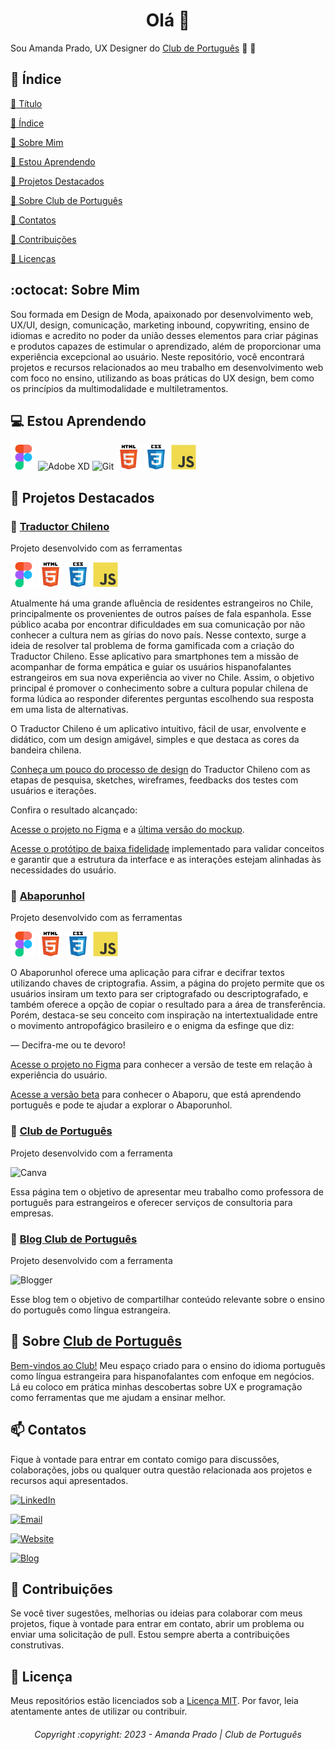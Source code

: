 # <h1 align="center">Olá :wave:</h1>
Sou Amanda Prado, UX Designer do <a href="https://clubdeportugues.com/" target="_blank">Club de Português</a> :green_heart: :yellow_heart: 

## :bookmark_tabs: Índice 

 [:small_blue_diamond: Título](#olá-wave)
 
 [:small_blue_diamond: Índice](#bookmark_tabs-índice)
 
 [:small_blue_diamond: Sobre Mim](#octocat-sobre-mim)
 
 [:small_blue_diamond: Estou Aprendendo](#computer-estou-aprendendo)
 
 [:small_blue_diamond: Projetos Destacados](#star2-projetos-destacados)

 [:small_blue_diamond: Sobre Club de Português](#speech_balloon-sobre-club-de-português)
 
 [:small_blue_diamond: Contatos](#mailbox-contatos)
 
 [:small_blue_diamond: Contribuições](#dancers-contribuições)
 
 [:small_blue_diamond: Licenças](#scroll-licença)

## :octocat: Sobre Mim
Sou formada em Design de Moda, apaixonado por desenvolvimento web, UX/UI, design, comunicação, marketing inbound, copywriting, ensino de idiomas e acredito no poder da união desses elementos para criar páginas e produtos capazes de estimular o aprendizado, além de proporcionar uma experiência excepcional ao usuário.
Neste repositório, você encontrará projetos e recursos relacionados ao meu trabalho em desenvolvimento web com foco no ensino, utilizando as boas práticas do UX design, bem como os princípios da multimodalidade e multiletramentos.

## :computer: Estou Aprendendo

<img src="https://github.com/devicons/devicon/blob/master/icons/figma/figma-original.svg" title="Figma" alt="Figma" width="40" height="40"/> 

<img src="https://w7.pngwing.com/pngs/565/63/png-transparent-adobe-xd-macos-bigsur-icon-thumbnail.png" title="Adobe XD" alt="Adobe XD" width="40" height="40"/>

<img src="https://cdn.jsdelivr.net/gh/devicons/devicon/icons/git/git-original.svg" title="Git" alt="Git" width="40" height="40"/> 

<img src="https://github.com/devicons/devicon/blob/master/icons/html5/html5-original-wordmark.svg" title="HTML" alt="HTML" width="40" height="40"/> 

<img src="https://github.com/devicons/devicon/blob/master/icons/css3/css3-original-wordmark.svg" title="CSS" alt="CSS" width="40" height="40"/> 

<img src="https://github.com/devicons/devicon/blob/master/icons/javascript/javascript-original.svg" title="JavaScript" alt="JavaScript" width="40" height="40"/> 

## :star2: Projetos Destacados 

### :small_blue_diamond: [Traductor Chileno](https://www.figma.com/proto/mrsS6ruqMyW4yfcZrs5O0x/Traductor-Chileno?page-id=0%3A1&type=design&node-id=1-2&viewport=748%2C390%2C0.1&t=Fm8LNIpyhpg5iRJR-1&scaling=scale-down&starting-point-node-id=1%3A2&mode=design)

Projeto desenvolvido com as ferramentas 

<img src="https://github.com/devicons/devicon/blob/master/icons/figma/figma-original.svg" title="Figma" alt="Figma" width="40" height="40"/> <img src="https://github.com/devicons/devicon/blob/master/icons/html5/html5-original-wordmark.svg" title="HTML" alt="HTML" width="40" height="40"/> <img src="https://github.com/devicons/devicon/blob/master/icons/css3/css3-original-wordmark.svg" title="CSS" alt="CSS" width="40" height="40"/> <img src="https://github.com/devicons/devicon/blob/master/icons/javascript/javascript-original.svg" title="JavaScript" alt="JavaScript" width="40" height="40"/>



Atualmente há uma grande afluência de residentes estrangeiros no Chile, principalmente os provenientes de outros países de fala espanhola. Esse público acaba por encontrar dificuldades em sua comunicação por não conhecer a cultura nem as gírias do novo país. Nesse contexto, surge a ideia de resolver tal problema de forma gamificada com a criação do Traductor Chileno. 
Esse aplicativo para smartphones tem a missão de acompanhar de forma empática e guiar os usuários hispanofalantes estrangeiros em sua nova experiência ao viver no Chile. Assim, o objetivo principal é promover o conhecimento sobre a cultura popular chilena de forma lúdica ao responder diferentes perguntas escolhendo sua resposta em uma lista de alternativas.

O Traductor Chileno é um aplicativo intuitivo, fácil de usar, envolvente e didático, com um design amigável, simples e que destaca as cores da bandeira chilena.

[Conheça um pouco do processo de design](https://www.figma.com/proto/txtuzOXZMXrklXH5HCpU25/Processo-de-design%3A-Traductor-Chileno?type=design&node-id=503-19&t=2RyULpWKHFDUkggS-1&scaling=scale-down&page-id=0%3A1&starting-point-node-id=505%3A490&mode=design) do Traductor Chileno com as etapas de pesquisa, sketches, wireframes, feedbacks dos testes com usuários e iterações.

Confira o resultado alcançado:

[Acesse o projeto no Figma](https://www.figma.com/file/mrsS6ruqMyW4yfcZrs5O0x/Traductor-Chileno?type=design&node-id=0%3A1&mode=design&t=571F4LgOmhzOnv6G-1) e a [última versão do mockup](https://www.figma.com/proto/mrsS6ruqMyW4yfcZrs5O0x/Traductor-Chileno?page-id=0%3A1&type=design&node-id=1-2&viewport=748%2C390%2C0.1&t=Fm8LNIpyhpg5iRJR-1&scaling=scale-down&starting-point-node-id=1%3A2&mode=design).

[Acesse o protótipo de baixa fidelidade](https://traductor-chileno--pradoamanda.repl.co/) implementado para validar conceitos e garantir que a estrutura da interface e as interações estejam alinhadas às necessidades do usuário.

### :small_blue_diamond: [Abaporunhol](https://github.com/clubdeportugues/abaporunhol/tree/main#readme)

Projeto desenvolvido com as ferramentas 

<img src="https://github.com/devicons/devicon/blob/master/icons/figma/figma-original.svg" title="Figma" alt="Figma" width="40" height="40"/> <img src="https://github.com/devicons/devicon/blob/master/icons/html5/html5-original-wordmark.svg" title="HTML" alt="HTML" width="40" height="40"/> <img src="https://github.com/devicons/devicon/blob/master/icons/css3/css3-original-wordmark.svg" title="CSS" alt="CSS" width="40" height="40"/> <img src="https://github.com/devicons/devicon/blob/master/icons/javascript/javascript-original.svg" title="JavaScript" alt="JavaScript" width="40" height="40"/>



O Abaporunhol oferece uma aplicação para cifrar e decifrar textos utilizando chaves de criptografia. Assim, a página do projeto permite que os usuários insiram um texto para ser criptografado ou descriptografado, e também oferece a opção de copiar o resultado para a área de transferência. Porém, destaca-se seu conceito com inspiração na intertextualidade entre o movimento antropofágico brasileiro e o enigma da esfinge que diz:

— Decifra-me ou te devoro!

[Acesse o projeto no Figma](https://www.figma.com/file/8GtIRel9JQeGi6DIERgLpV/Abaporunhol?type=design&node-id=16%3A802&mode=design&t=Zm2uKgPowwZQDiVn-1) para conhecer a versão de teste em relação à experiência do usuário.

[Acesse a versão beta](https://clubdeportugues.github.io/abaporunhol/) para conhecer o Abaporu, que está aprendendo português e pode te ajudar a explorar o Abaporunhol.

### :small_blue_diamond: [Club de Português](https://clubdeportugues.com/)

Projeto desenvolvido com a ferramenta 

<img src="https://cdn.jsdelivr.net/gh/devicons/devicon/icons/canva/canva-original.svg" title="Canva" alt="Canva" width="40" height="40"/>

Essa página tem o objetivo de apresentar meu trabalho como professora de português para estrangeiros e oferecer serviços de consultoria para empresas.

### :small_blue_diamond: [Blog Club de Português](https://www.blogger.com/u/3/blog/layout/6326097501939774302)

Projeto desenvolvido com a ferramenta 

<img src="https://upload.wikimedia.org/wikipedia/commons/3/31/Blogger.svg" title="Blogger" alt="Blogger" width="40" height="40"/>

Esse blog tem o objetivo de compartilhar conteúdo relevante sobre o ensino do português como língua estrangeira.

## :speech_balloon: Sobre [Club de Português](https://clubdeportugues.com/) 
[Bem-vindos ao Club!](https://clubdeportugues.com/) Meu espaço criado para o ensino do idioma português como língua estrangeira para hispanofalantes com enfoque em negócios. Lá eu coloco em prática minhas descobertas sobre UX e programação como ferramentas que me ajudam a ensinar melhor. 

## :mailbox: Contatos

Fique à vontade para entrar em contato comigo para discussões, colaborações, jobs ou qualquer outra questão relacionada aos projetos e recursos aqui apresentados.

[![LinkedIn](https://img.shields.io/badge/LinkedIn-Amanda%20Prado-%23001B52?logo=linkedin&style=for-the-badge&logoColor=white)](https://www.linkedin.com/in/amandapradosilva)

[![Email](https://img.shields.io/badge/Email-amanda%40clubdeportugues.com-%2352b128?logo=gmail&style=for-the-badge&logoColor=white)](mailto:amanda@clubdeportugues.com)

[![Website](https://img.shields.io/badge/Website-clubdeportugues.com-%23FFDF00?style=for-the-badge)](https://clubdeportugues.com/)

[![Blog](https://img.shields.io/badge/Blog-clubdeportugues.blogspot.com-%23019B38?logo=blogger&style=for-the-badge&logoColor=white)](https://clubdeportugues.blogspot.com/)

## :dancers: Contribuições
Se você tiver sugestões, melhorias ou ideias para colaborar com meus projetos, fique à vontade para entrar em contato, abrir um problema ou enviar uma solicitação de pull. Estou sempre aberta a contribuições construtivas.

## :scroll: Licença

Meus repositórios estão licenciados sob a [Licença MIT](https://opensource.org/licenses/MIT).
Por favor, leia atentamente antes de utilizar ou contribuir.


<h6 align="center">Copyright :copyright: 2023 - Amanda Prado | Club de Português</h6>
